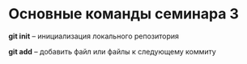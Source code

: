 # Основные команды семинара 3

**git init** – инициализация локального репозитория

**git add** – добавить файл или файлы к следующему коммиту